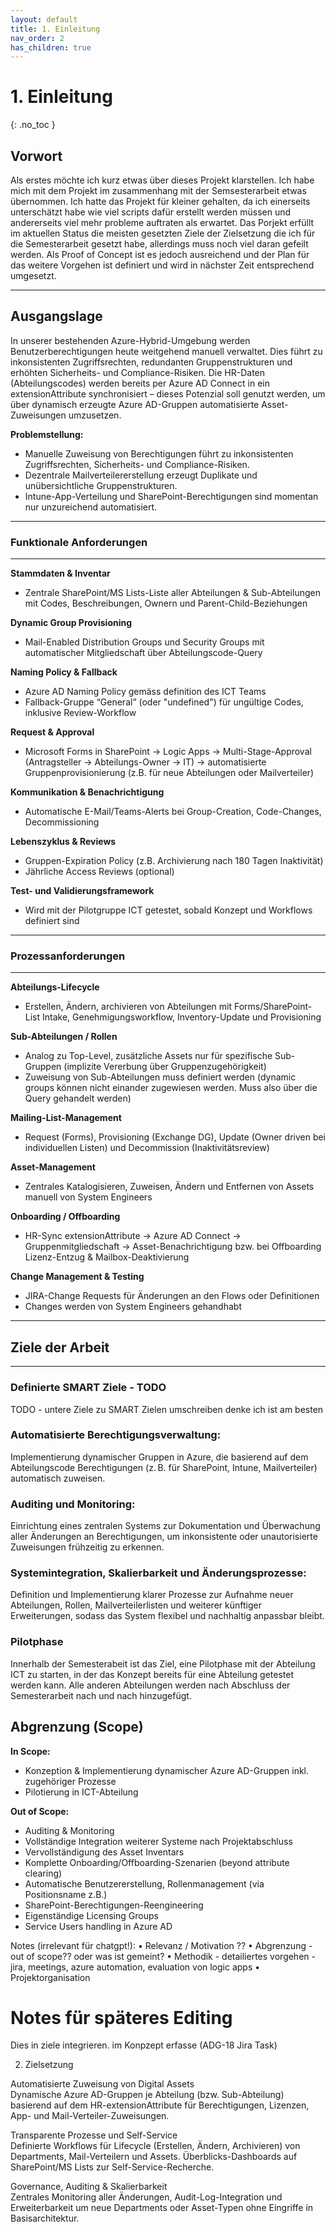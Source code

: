 ```yaml
---
layout: default
title: 1. Einleitung
nav_order: 2
has_children: true
---
```


# 1. Einleitung
{: .no_toc }

## Vorwort

Als erstes möchte ich kurz etwas über dieses Projekt klarstellen. 
Ich habe mich mit dem Projekt im zusammenhang mit der Semsesterarbeit etwas übernommen. Ich hatte das Projekt für kleiner gehalten, da ich einerseits unterschätzt habe wie viel scripts dafür erstellt werden müssen und andererseits viel mehr probleme auftraten als erwartet.
Das Porjekt erfüllt im aktuellen Status die meisten gesetzten Ziele der Zielsetzung die ich für die Semesterarbeit gesetzt habe, allerdings muss noch viel daran gefeilt werden. Als Proof of Concept ist es jedoch ausreichend und der Plan für das weitere Vorgehen ist definiert und wird in nächster Zeit entsprechend umgesetzt.

----

## Ausgangslage
In unserer bestehenden Azure-Hybrid-Umgebung werden Benutzerberechtigungen heute weitgehend manuell verwaltet. Dies führt zu inkonsistenten Zugriffsrechten, redundanten Gruppenstrukturen und erhöhten Sicherheits- und Compliance-Risiken. Die HR-Daten (Abteilungscodes) werden bereits per Azure AD Connect in ein extensionAttribute synchronisiert – dieses Potenzial soll genutzt werden, um über dynamisch erzeugte Azure AD-Gruppen automatisierte Asset-Zuweisungen umzusetzen.

**Problemstellung:**

- Manuelle Zuweisung von Berechtigungen führt zu inkonsistenten Zugriffsrechten, Sicherheits- und Compliance-Risiken.
- Dezentrale Mailverteilererstellung erzeugt Duplikate und unübersichtliche Gruppenstrukturen.
- Intune-App-Verteilung und SharePoint-Berechtigungen sind momentan nur unzureichend automatisiert.

----

### Funktionale Anforderungen
---

**Stammdaten & Inventar**
- Zentrale SharePoint/MS Lists-Liste aller Abteilungen & Sub-Abteilungen mit Codes, Beschreibungen, Ownern und Parent-Child-Beziehungen

**Dynamic Group Provisioning**
- Mail-Enabled Distribution Groups und Security Groups mit automatischer Mitgliedschaft über Abteilungscode-Query

**Naming Policy & Fallback**
- Azure AD Naming Policy gemäss definition des ICT Teams
- Fallback-Gruppe “General” (oder "undefined") für ungültige Codes, inklusive Review-Workflow

**Request & Approval**
- Microsoft Forms in SharePoint → Logic Apps → Multi-Stage-Approval (Antragsteller → Abteilungs-Owner → IT) → automatisierte Gruppenprovisionierung (z.B. für neue Abteilungen oder Mailverteiler)

**Kommunikation & Benachrichtigung**
- Automatische E-Mail/Teams-Alerts bei Group-Creation, Code-Changes, Decommissioning

**Lebenszyklus & Reviews**
- Gruppen-Expiration Policy (z.B. Archivierung nach 180 Tagen Inaktivität)
- Jährliche Access Reviews (optional)

**Test- und Validierungsframework**
- Wird mit der Pilotgruppe ICT getestet, sobald Konzept und Workflows definiert sind

----

### Prozessanforderungen
----

**Abteilungs-Lifecycle**
- Erstellen, Ändern, archivieren von Abteilungen mit Forms/SharePoint-List Intake, Genehmigungsworkflow, Inventory-Update und Provisioning

**Sub-Abteilungen / Rollen**
- Analog zu Top-Level, zusätzliche Assets nur für spezifische Sub-Gruppen (implizite Vererbung über Gruppenzugehörigkeit)
- Zuweisung von Sub-Abteilungen muss definiert werden (dynamic groups können nicht einander zugewiesen werden. Muss also über die Query gehandelt werden)

**Mailing-List-Management**
- Request (Forms), Provisioning (Exchange DG), Update (Owner driven bei individuellen Listen) und Decommission (Inaktivitätsreview)

**Asset-Management**
- Zentrales Katalogisieren, Zuweisen, Ändern und Entfernen von Assets manuell von System Engineers

**Onboarding / Offboarding**
- HR-Sync extensionAttribute → Azure AD Connect → Gruppenmitgliedschaft → Asset-Benachrichtigung bzw. bei Offboarding Lizenz-Entzug & Mailbox-Deaktivierung

**Change Management & Testing**
- JIRA-Change Requests für Änderungen an den Flows oder Definitionen
- Changes werden von System Engineers gehandhabt

----

## Ziele der Arbeit
----

### Definierte SMART Ziele - TODO
TODO - untere Ziele zu SMART Zielen umschreiben denke ich ist am besten

### Automatisierte Berechtigungsverwaltung: 
Implementierung dynamischer Gruppen in Azure, die basierend auf dem Abteilungscode Berechtigungen (z. B. für SharePoint, Intune, Mailverteiler) automatisch zuweisen. 

### Auditing und Monitoring: 
Einrichtung eines zentralen Systems zur Dokumentation und Überwachung aller Änderungen an Berechtigungen, um inkonsistente oder unautorisierte Zuweisungen frühzeitig zu erkennen. 

### Systemintegration, Skalierbarkeit und Änderungsprozesse: 
Definition und Implementierung klarer Prozesse zur Aufnahme neuer Abteilungen, Rollen, Mailverteilerlisten und weiterer künftiger Erweiterungen, sodass das System flexibel und nachhaltig anpassbar bleibt. 

### Pilotphase 
Innerhalb der Semesterabeit ist das Ziel, eine Pilotphase mit der Abteilung ICT zu starten, in der das Konzept bereits für eine Abteilung getestet werden kann. Alle anderen Abteilungen werden nach Abschluss der Semesterarbeit nach und nach hinzugefügt.

## Abgrenzung (Scope)

**In Scope:**
- Konzeption & Implementierung dynamischer Azure AD-Gruppen inkl. zugehöriger Prozesse
- Pilotierung in ICT-Abteilung

**Out of Scope:**
- Auditing & Monitoring
- Vollständige Integration weiterer Systeme nach Projektabschluss
- Vervollständigung des Asset Inventars
- Komplette Onboarding/Offboarding-Szenarien (beyond attribute clearing)
- Automatische Benutzererstellung, Rollenmanagement (via Positionsname z.B.)
- SharePoint-Berechtigungen-Reengineering
- Eigenständige Licensing Groups
- Service Users handling in Azure AD





Notes (irrelevant für chatgpt!):
• Relevanz / Motivation ??
• Abgrenzung - out of scope?? oder was ist gemeint?
• Methodik - detailiertes vorgehen - jira, meetings, azure automation, evaluation von logic apps
• Projektorganisation








# Notes für späteres Editing

Dies in ziele integrieren. im Konpzept erfasse (ADG-18 Jira Task)


2. Zielsetzung

Automatisierte Zuweisung von Digital Assets  
Dynamische Azure AD-Gruppen je Abteilung (bzw. Sub-Abteilung) basierend auf dem HR-extensionAttribute für Berechtigungen, Lizenzen, App- und Mail-Verteiler-Zuweisungen.  

Transparente Prozesse und Self-Service  
Definierte Workflows für Lifecycle (Erstellen, Ändern, Archivieren) von Departments, Mail-Verteilern und Assets. Überblicks-Dashboards auf SharePoint/MS Lists zur Self-Service-Recherche.  

Governance, Auditing & Skalierbarkeit  
Zentrales Monitoring aller Änderungen, Audit-Log-Integration und Erweiterbarkeit um neue Departments oder Asset-Typen ohne Eingriffe in Basisarchitektur.